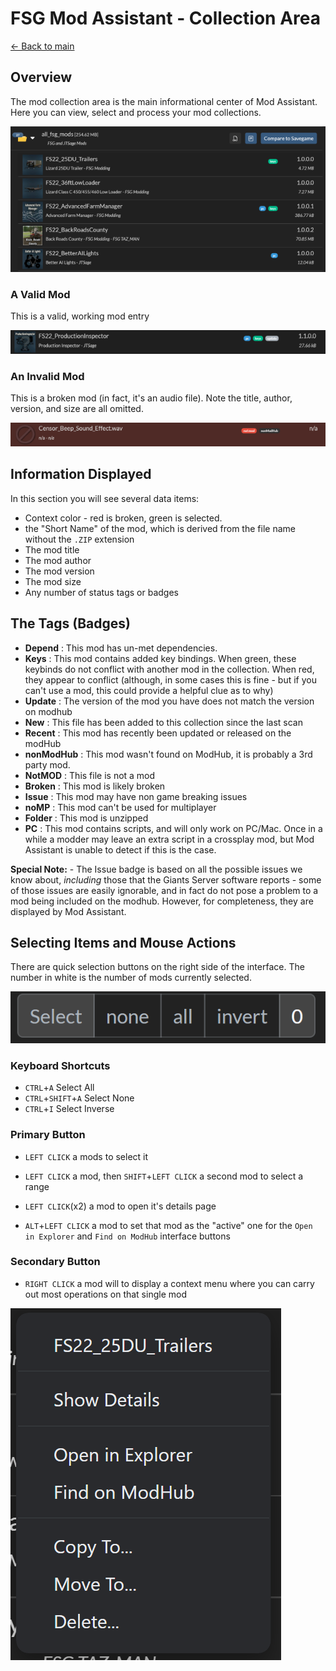 # FSG Mod Assistant - Collection Area

[← Back to main](index.html)

## Overview

The mod collection area is the main informational center of Mod Assistant.  Here you can view, select and process your mod collections.

![multi](img/collect-001.png)

### A Valid Mod

This is a valid, working mod entry

![valid](img/collect-002.png)

### An Invalid Mod

This is a broken mod (in fact, it's an audio file).  Note the title, author, version, and size are all omitted.

![invalid](img/collect-003.png)

## Information Displayed

In this section you will see several data items:

- Context color - red is broken, green is selected.
- the "Short Name" of the mod, which is derived from the file name without the `.ZIP` extension
- The mod title
- The mod author
- The mod version
- The mod size
- Any number of status tags or badges

## The Tags (Badges)

- __Depend__ : This mod has un-met dependencies.
- __Keys__ : This mod contains added key bindings.  When green, these keybinds do not conflict with another mod in the collection.  When red, they appear to conflict (although, in some cases this is fine - but if you can't use a mod, this could provide a helpful clue as to why)
- __Update__ : The version of the mod you have does not match the version on modhub
- __New__ : This file has been added to this collection since the last scan
- __Recent__ : This mod has recently been updated or released on the modHub
- __nonModHub__ : This mod wasn't found on ModHub, it is probably a 3rd party mod.
- __NotMOD__ : This file is not a mod
- __Broken__ : This mod is likely broken
- __Issue__ : This mod may have non game breaking issues
- __noMP__ : This mod can't be used for multiplayer
- __Folder__ : This mod is unzipped
- __PC__ : This mod contains scripts, and will only work on PC/Mac.  Once in a while a modder may leave an extra script in a crossplay mod, but Mod Assistant is unable to detect if this is the case.

__Special Note:__ - The Issue badge is based on all the possible issues we know about, _including_ those that the Giants Server software reports - some of those issues are easily ignorable, and in fact do not pose a problem to a mod being included on the modhub.  However, for completeness, they are displayed by Mod Assistant.

## Selecting Items and Mouse Actions

There are quick selection buttons on the right side of the interface.  The number in white is the number of mods currently selected.

![Alt text](img/collect-005.png)

### Keyboard Shortcuts

- `CTRL`+`A` Select All
- `CTRL`+`SHIFT`+`A` Select None
- `CTRL`+`I` Select Inverse

### Primary Button

- `LEFT CLICK` a mods to select it

- `LEFT CLICK` a mod, then `SHIFT`+`LEFT CLICK` a second mod to select a range

- `LEFT CLICK`(x2) a mod to open it's details page

- `ALT`+`LEFT CLICK` a mod to set that mod as the "active" one for the `Open in Explorer` and `Find on ModHub` interface buttons

### Secondary Button

- `RIGHT CLICK` a mod will to display a context menu where you can carry out most operations on that single mod

![Alt text](img/collect-004.png)
